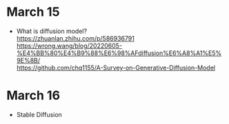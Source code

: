 # March 15
* What is diffusion model?  
https://zhuanlan.zhihu.com/p/586936791  
https://wrong.wang/blog/20220605-%E4%BB%80%E4%B9%88%E6%98%AFdiffusion%E6%A8%A1%E5%9E%8B/  
https://github.com/chq1155/A-Survey-on-Generative-Diffusion-Model


# March 16
* Stable Diffusion
